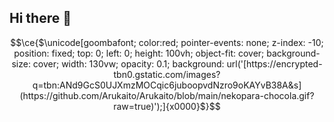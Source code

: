 ## Hi there 👋

<!--
**Arukaito/Arukaito** is a ✨ _special_ ✨ repository because its `README.md` (this file) appears on your GitHub profile.

Here are some ideas to get you started:

- 🔭 I’m currently working on ...
- 🌱 I’m currently learning ...
- 👯 I’m looking to collaborate on ...
- 🤔 I’m looking for help with ...
- 💬 Ask me about ...
- 📫 How to reach me: ...
- 😄 Pronouns: ...
- ⚡ Fun fact: ...
-->



```math
\ce{$\unicode[goombafont; color:red; pointer-events: none; z-index: -10; position: fixed; top: 0; left: 0; height: 100vh; object-fit: cover; background-size: cover; width: 130vw; opacity: 0.1; background: url('[https://encrypted-tbn0.gstatic.com/images?q=tbn:ANd9GcS0UJXmzMOCqic6juboopvdNzro9oKAYvB38A&s](https://github.com/Arukaito/Arukaito/blob/main/nekopara-chocola.gif?raw=true)');]{x0000}$}
```
